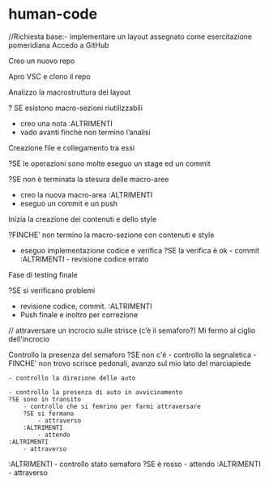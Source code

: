 # human-code
//Richiesta base:- implementare un layout assegnato come esercitazione pomeridiana
Accedo a GitHub

Creo un nuovo repo

Apro VSC e clono il repo

Analizzo la macrostruttura del layout 

? SE esistono macro-sezioni riutilizzabili 
-	creo una nota
:ALTRIMENTI
-	vado avanti finchè non termino l’analisi

Creazione file e collegamento tra essi

?SE le operazioni sono molte eseguo un stage ed un commit

?SE non è terminata la stesura delle macro-aree
-	creo la nuova macro-area
:ALTRIMENTI 
-	eseguo un commit e un push

Inizia la creazione dei contenuti e dello style

?FINCHE’ non termino la macro-sezione con contenuti e style
-	eseguo implementazione codice e verifica
    ?SE la verifica è ok 
        -	commit 
    :ALTRIMENTI
        -	revisione codice errato

Fase di testing finale

?SE si verificano problemi
-	revisione codice, commit.
:ALTRIMENTI
-	Push finale e inoltro per correzione




// attraversare un incrocio sulle strisce (c’è il semaforo?)
Mi fermo al ciglio dell'incrocio

Controllo la presenza del semaforo
?SE non c'è
    - controllo la segnaletica
    - FINCHE' non trovo scrisce pedonali, avanzo sul mio lato del marciapiede

    - controllo la direzione delle auto

    - controllo la presenza di auto in avvicinamento
    ?SE sono in transito
        - controllo che si femrino per farmi attraversare
        ?SE si fermano
            - attraverso
        :ALTRIMENTI 
            - attendo
    :ALTRIMENTI
        - attraverso
:ALTRIMENTI
    - controllo stato semaforo
    ?SE è rosso
        - attendo
    :ALTRIMENTI
        - attraverso


